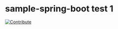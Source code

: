 # sample-spring-boot test 1

[![Contribute](https://www.eclipse.org/che/contribute.svg)](https://che-che.3b3b7f0c4f9247de80e1.eastus.aksapp.io/f?url=https://github.com/desaiRahulS/sample-spring-boot/tree/project)
